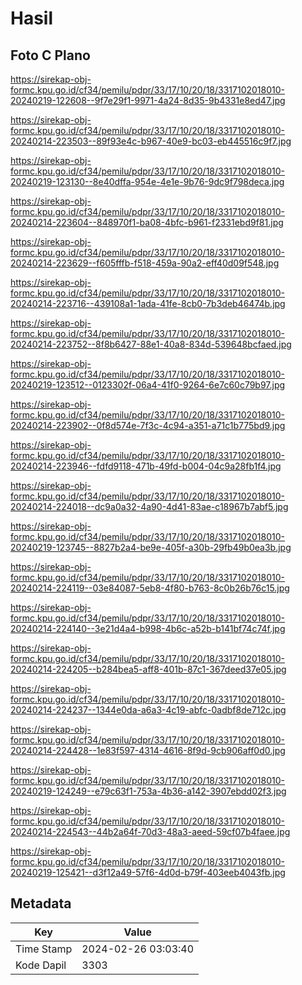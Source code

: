 # Hasil

## Foto C Plano

https://sirekap-obj-formc.kpu.go.id/cf34/pemilu/pdpr/33/17/10/20/18/3317102018010-20240219-122608--9f7e29f1-9971-4a24-8d35-9b4331e8ed47.jpg

https://sirekap-obj-formc.kpu.go.id/cf34/pemilu/pdpr/33/17/10/20/18/3317102018010-20240214-223503--89f93e4c-b967-40e9-bc03-eb445516c9f7.jpg

https://sirekap-obj-formc.kpu.go.id/cf34/pemilu/pdpr/33/17/10/20/18/3317102018010-20240219-123130--8e40dffa-954e-4e1e-9b76-9dc9f798deca.jpg

https://sirekap-obj-formc.kpu.go.id/cf34/pemilu/pdpr/33/17/10/20/18/3317102018010-20240214-223604--848970f1-ba08-4bfc-b961-f2331ebd9f81.jpg

https://sirekap-obj-formc.kpu.go.id/cf34/pemilu/pdpr/33/17/10/20/18/3317102018010-20240214-223629--f605fffb-f518-459a-90a2-eff40d09f548.jpg

https://sirekap-obj-formc.kpu.go.id/cf34/pemilu/pdpr/33/17/10/20/18/3317102018010-20240214-223716--439108a1-1ada-41fe-8cb0-7b3deb46474b.jpg

https://sirekap-obj-formc.kpu.go.id/cf34/pemilu/pdpr/33/17/10/20/18/3317102018010-20240214-223752--8f8b6427-88e1-40a8-834d-539648bcfaed.jpg

https://sirekap-obj-formc.kpu.go.id/cf34/pemilu/pdpr/33/17/10/20/18/3317102018010-20240219-123512--0123302f-06a4-41f0-9264-6e7c60c79b97.jpg

https://sirekap-obj-formc.kpu.go.id/cf34/pemilu/pdpr/33/17/10/20/18/3317102018010-20240214-223902--0f8d574e-7f3c-4c94-a351-a71c1b775bd9.jpg

https://sirekap-obj-formc.kpu.go.id/cf34/pemilu/pdpr/33/17/10/20/18/3317102018010-20240214-223946--fdfd9118-471b-49fd-b004-04c9a28fb1f4.jpg

https://sirekap-obj-formc.kpu.go.id/cf34/pemilu/pdpr/33/17/10/20/18/3317102018010-20240214-224018--dc9a0a32-4a90-4d41-83ae-c18967b7abf5.jpg

https://sirekap-obj-formc.kpu.go.id/cf34/pemilu/pdpr/33/17/10/20/18/3317102018010-20240219-123745--8827b2a4-be9e-405f-a30b-29fb49b0ea3b.jpg

https://sirekap-obj-formc.kpu.go.id/cf34/pemilu/pdpr/33/17/10/20/18/3317102018010-20240214-224119--03e84087-5eb8-4f80-b763-8c0b26b76c15.jpg

https://sirekap-obj-formc.kpu.go.id/cf34/pemilu/pdpr/33/17/10/20/18/3317102018010-20240214-224140--3e21d4a4-b998-4b6c-a52b-b141bf74c74f.jpg

https://sirekap-obj-formc.kpu.go.id/cf34/pemilu/pdpr/33/17/10/20/18/3317102018010-20240214-224205--b284bea5-aff8-401b-87c1-367deed37e05.jpg

https://sirekap-obj-formc.kpu.go.id/cf34/pemilu/pdpr/33/17/10/20/18/3317102018010-20240214-224237--1344e0da-a6a3-4c19-abfc-0adbf8de712c.jpg

https://sirekap-obj-formc.kpu.go.id/cf34/pemilu/pdpr/33/17/10/20/18/3317102018010-20240214-224428--1e83f597-4314-4616-8f9d-9cb906aff0d0.jpg

https://sirekap-obj-formc.kpu.go.id/cf34/pemilu/pdpr/33/17/10/20/18/3317102018010-20240219-124249--e79c63f1-753a-4b36-a142-3907ebdd02f3.jpg

https://sirekap-obj-formc.kpu.go.id/cf34/pemilu/pdpr/33/17/10/20/18/3317102018010-20240214-224543--44b2a64f-70d3-48a3-aeed-59cf07b4faee.jpg

https://sirekap-obj-formc.kpu.go.id/cf34/pemilu/pdpr/33/17/10/20/18/3317102018010-20240219-125421--d3f12a49-57f6-4d0d-b79f-403eeb4043fb.jpg


## Metadata

| Key        | Value               |
| ---------- | ------------------- |
| Time Stamp | 2024-02-26 03:03:40 |
| Kode Dapil | 3303                |



